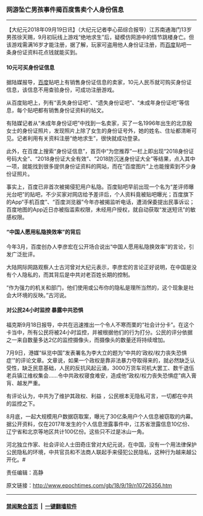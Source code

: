### 网游坠亡男孩事件揭百度售卖个人身份信息
------------------------

<p>【大纪元2018年09月19日讯】（大纪元记者李心茹综合报导）江苏南通海门13岁男孩徐天赐，9月初玩线上游戏“绝地求生”后，疑模仿网游中的情节跳楼身亡。但该游戏需满16岁才能注册，据了解，玩家可盗用他人身份证注册，而<a href="http://www.epochtimes.com/gb/tag/%E7%99%BE%E5%BA%A6.html">百度</a>贴吧一条身份证资料花点钱就能买到。</p>
<h4>10元可买身份证信息</h4>
<p>据陆媒报导，<a href="http://www.epochtimes.com/gb/tag/%E7%99%BE%E5%BA%A6.html">百度</a>贴吧上有销售身份证信息的卖家，10元人民币就可购买身份证信息，该信息不用查验身份，可成功注册游戏。</p>
<p>从百度贴吧上，列有“丢失身份证吧”、“遗失身份证吧”、“未成年身份证吧”等信息，每个贴吧都有销售身份证资料的帖文。</p>
<p>有陆媒记者从“未成年身份证吧”中找到一名卖家，买了一名1996年出生的北京殷女士的身份证照片，发现照片上除了女生的身份证号外，她的姓名、住址都清晰可见。记者利用有关资料注册“绝地求生”，很快就成功登录。</p>
<p>此外，在百度上搜索“身份证信息”，首页中“为您推荐”一栏上即出现“2018身份证号码大全”、“2018身份证大全有效”、“2018防沉迷身份证大全”等结果，点入其中一项，就能找到很多提供身份证资料的网站，而在“百度图片”上也能搜索到不少身份证照片。</p>
<p>事实上，百度已非首次被揭侵犯用户私隐。百度贴吧早前出现一个名为“差评师曝光台吧”的贴吧，不少买家对网店给予差评后，个人资料竟被贴吧曝光；百度旗下的App“手机百度”、“百度浏览器”今年亦被揭监听电话，遭消保委提出民事诉讼；百度地图的App近日亦被指滥索权限，未经用户授权，就自动获取“发送短讯”的敏感权限。</p>
<h4>“中国人愿用私隐换效率”的背后</h4>
<p>今年3月，百度创办人李彦宏在公开场合说出“中国人愿用私隐换效率”的言论，引发广泛批评。</p>
<p>大陆网际网路观察人士古河曾对大纪元表示，李彦宏的言论正好说明，在中国是没有个人隐私的，而其背后是中共对老百姓长期的控制。</p>
<p>“作为强力的机关和部门，他们使用或公布你的隐私是理所当然的，这个现象是社会大环境的反映。”古河说。</p>
<h4>对公民24小时监控 暴露中共恐惧</h4>
<p>福克斯9月18日报导，中共在迅速推出一个令人不寒而栗的“社会计分卡”。在这个卡当中，所有公民将被24小时监控，并被根据他们的行为打分。公民的评分依据之一来自数量多达2亿的监控摄像头，而摄像头的数量还将持续增加。</p>
<p>7月9日，港媒“纵览中国”发表署名为李大立的题为“中共的‘政权/权力丧失恐惧症’”的评论文章。文章说，如果一个政权是靠非法暴力夺取得来的，就必然缺乏认受性，缺乏民意基础，人民的反抗风起云涌，3000万货车司机大罢工、数千退伍老兵镇江维权集会……令中共政权寝食难安，造成他“政权/权力丧失恐惧症”病入膏肓、越发严重。</p>
<p>有评论认为，中共为了维护其政权、利益 ，公民根本无隐私可言，一切都在中共的监控之下。</p>
<p>8月底，一起大规模用户数据窃取案，曝光了30亿条用户个人信息被窃取的内幕。据公开资料，仅在2017年发生的个人信息泄露事件中，江苏省泄露信息10亿份、辽宁省和北京等地区共计100亿份。这些只不过是冰山一角。</p>
<p>河北独立作家、社会评论人士田奇庄曾对大纪元说，在中国，没有一个用法律保护公民隐私的环境，中共官员和不法商人联起手来侵犯公民隐私，这种行为越来越公开化。#</p>
<p>责任编辑：高静</p>

原文链接：http://www.epochtimes.com/gb/18/9/19/n10726356.htm


------------------------
#### [禁闻聚合首页](https://github.com/gfw-breaker/banned-news/blob/master/README.md) &nbsp;|&nbsp;  [一键翻墙软件](https://github.com/gfw-breaker/nogfw/blob/master/README.md)